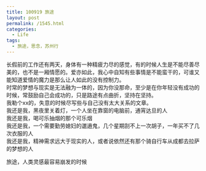 ```yaml
---
title: 100919 旅途
layout: post
permalink: /1545.html
categories:
  - Life
tags:
  - 旅途，思念，苏州行
---
```

长假前的工作还有两天，身体有一种精疲力尽的感觉，有的时候人生是不能尽善尽美的，也不是一厢情愿的。爱亦如此，我心中自知有些事情是不能蛮干的，可谁又能知道爱情的魔力是那么让人如此的没有控制力。  
时常的梦想与现实是无法融为一体的，因为你没那命，至少是在你年轻没有成功的时候，常鼓励自己会成功的，只是路途有点曲折，坚持在坚持。  
我勒个xx的，失意的时候尽写些与自己没有太大关系的文章。  
我还是我，黑夜里关着灯，一个人坐在靠窗的电脑前，通宵达旦的人  
我还是我，喝可乐抽烟的那个可乐烟  
我还是我，一个需要勤劳媳妇的邋遢鬼，几个星期刮不上一次胡子，一年买不了几次衣服的人  
我还是我，精神需求远大于现实的人，或者说依然还有那个骑自行车从成都去拉萨的梦想的人

旅途，人类灵感最容易崩发的时候

[<img src="http://www.80aj.com/wp-content/uploads/2010/09/l_1600_1200_EA2E5454-8809-4FB4-86C5-73BA13F8AD2C.jpeg" alt="" class="alignnone size-full" />][1]

 [1]: http://www.80aj.com/wp-content/uploads/2010/09/l_1600_1200_EA2E5454-8809-4FB4-86C5-73BA13F8AD2C.jpeg